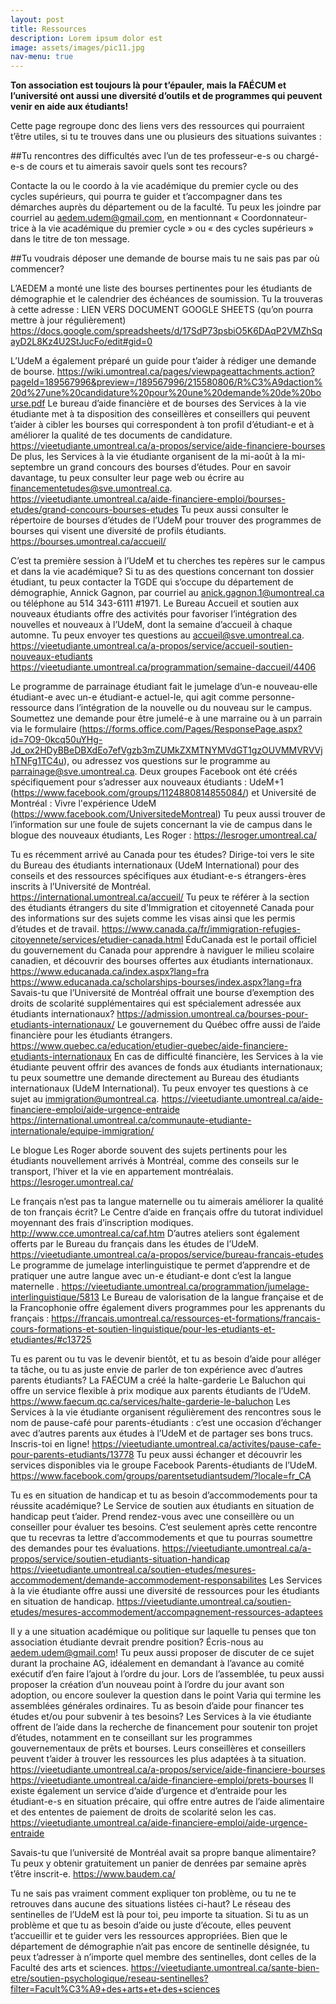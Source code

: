 ```yaml
---
layout: post
title: Ressources
description: Lorem ipsum dolor est
image: assets/images/pic11.jpg
nav-menu: true
---
```


<p><strong>Ton association est toujours là pour t’épauler, mais la FAÉCUM et l’université ont aussi une diversité d’outils et de programmes qui peuvent venir en aide aux étudiants!</strong></p>

Cette page regroupe donc des liens vers des ressources qui pourraient t’être utiles, si tu te trouves dans une ou plusieurs des situations suivantes : 

##Tu rencontres des difficultés avec l’un de tes professeur-e-s ou chargé-e-s de cours et tu aimerais savoir quels sont tes recours?

Contacte la ou le coordo à la vie académique du premier cycle ou des cycles supérieurs, qui pourra te guider et t’accompagner dans tes démarches auprès du département ou de la faculté.
Tu peux les joindre par courriel au aedem.udem@gmail.com, en mentionnant « Coordonnateur-trice à la vie académique du premier cycle » ou « des cycles supérieurs » dans le titre de ton message.

##Tu voudrais déposer une demande de bourse mais tu ne sais pas par où commencer?

L’AEDEM a monté une liste des bourses pertinentes pour les étudiants de démographie et le calendrier des échéances de soumission. Tu la trouveras à cette adresse : LIEN VERS DOCUMENT GOOGLE SHEETS (qu’on pourra mettre à jour régulièrement) 
https://docs.google.com/spreadsheets/d/17SdP73psbiO5K6DAqP2VMZhSqayD2L8Kz4U2StJucFo/edit#gid=0


L’UdeM a également préparé un guide pour t’aider à rédiger une demande de bourse.
https://wiki.umontreal.ca/pages/viewpageattachments.action?pageId=189567996&preview=/189567996/215580806/R%C3%A9daction%20d%27une%20candidature%20pour%20une%20demande%20de%20bourse.pdf
Le bureau d’aide financière et de bourses des Services à la vie étudiante met à ta disposition des conseillères et conseillers qui peuvent t’aider à cibler les bourses qui correspondent à ton profil d’étudiant-e et à améliorer la qualité de tes documents de candidature.
https://vieetudiante.umontreal.ca/a-propos/service/aide-financiere-bourses
De plus, les Services à la vie étudiante organisent de la mi-août à la mi-septembre un grand concours des bourses d’études. Pour en savoir davantage, tu peux consulter leur page web ou écrire au financementetudes@sve.umontreal.ca.
https://vieetudiante.umontreal.ca/aide-financiere-emploi/bourses-etudes/grand-concours-bourses-etudes
Tu peux aussi consulter le répertoire de bourses d’études de l’UdeM pour trouver des programmes de bourses qui visent une diversité de profils étudiants.
https://bourses.umontreal.ca/accueil/

C’est ta première session à l’UdeM et tu cherches tes repères sur le campus et dans la vie académique?
Si tu as des questions concernant ton dossier étudiant, tu peux contacter la TGDE qui s’occupe du département de démographie, Annick Gagnon, par courriel au anick.gagnon.1@umontreal.ca ou téléphone au 514 343-6111 #1971.
Le Bureau Accueil et soutien aux nouveaux étudiants offre des activités pour favoriser l’intégration des nouvelles et nouveaux à l’UdeM, dont la semaine d’accueil à chaque automne. Tu peux envoyer tes questions au accueil@sve.umontreal.ca.
https://vieetudiante.umontreal.ca/a-propos/service/accueil-soutien-nouveaux-etudiants
https://vieetudiante.umontreal.ca/programmation/semaine-daccueil/4406

Le programme de parrainage étudiant fait le jumelage d’un-e nouveau-elle étudiant-e avec un-e étudiant-e actuel-le, qui agit comme personne-ressource dans l’intégration de la nouvelle ou du nouveau sur le campus. Soumettez une demande pour être jumelé-e à une marraine ou à un parrain via le formulaire (https://forms.office.com/Pages/ResponsePage.aspx?id=7O9-0kcq50uYHg-Jd_ox2HDyBBeDBXdEo7efVgzb3mZUMkZXMTNYMVdGT1gzOUVMMVRVVjhTNFg1TC4u), ou adressez vos questions sur le programme au parrainage@sve.umontreal.ca.
Deux groupes Facebook ont été créés spécifiquement pour s’adresser aux nouveaux étudiants : UdeM+1 (https://www.facebook.com/groups/1124880814855084/) et Université de Montréal : Vivre l'expérience UdeM (https://www.facebook.com/UniversitedeMontreal)
Tu peux aussi trouver de l’information sur une foule de sujets concernant la vie de campus dans le blogue des nouveaux étudiants, Les Roger : 
https://lesroger.umontreal.ca/

Tu es récemment arrivé au Canada pour tes études?
Dirige-toi vers le site du Bureau des étudiants internationaux (UdeM International) pour des conseils et des ressources spécifiques aux étudiant-e-s étrangers-ères inscrits à l’Université de Montréal.
https://international.umontreal.ca/accueil/
Tu peux te référer à la section des étudiants étrangers du site d’Immigration et citoyenneté Canada pour des informations sur des sujets comme les visas ainsi que les permis d’études et de travail.
https://www.canada.ca/fr/immigration-refugies-citoyennete/services/etudier-canada.html
ÉduCanada est le portail officiel du gouvernement du Canada pour apprendre à naviguer le milieu scolaire canadien, et découvrir des bourses offertes aux étudiants internationaux.
https://www.educanada.ca/index.aspx?lang=fra
https://www.educanada.ca/scholarships-bourses/index.aspx?lang=fra
Savais-tu que l’Université de Montréal offrait une bourse d’exemption des droits de scolarité supplémentaires qui est spécialement adressée aux étudiants internationaux?
https://admission.umontreal.ca/bourses-pour-etudiants-internationaux/
Le gouvernement du Québec offre aussi de l’aide financière pour les étudiants étrangers.
https://www.quebec.ca/education/etudier-quebec/aide-financiere-etudiants-internationaux
En cas de difficulté financière, les Services à la vie étudiante peuvent offrir des avances de fonds aux étudiants internationaux; tu peux soumettre une demande directement au Bureau des étudiants internationaux (UdeM International). Tu peux envoyer tes questions à ce sujet au immigration@umontreal.ca.
https://vieetudiante.umontreal.ca/aide-financiere-emploi/aide-urgence-entraide
https://international.umontreal.ca/communaute-etudiante-internationale/equipe-immigration/

Le blogue Les Roger aborde souvent des sujets pertinents pour les étudiants nouvellement arrivés à Montréal, comme des conseils sur le transport, l’hiver et la vie en appartement montréalais. 
https://lesroger.umontreal.ca/

Le français n’est pas ta langue maternelle ou tu aimerais améliorer la qualité de ton français écrit?
Le Centre d’aide en français offre du tutorat individuel moyennant des frais d’inscription modiques.
http://www.cce.umontreal.ca/caf.htm
D’autres ateliers sont également offerts par le Bureau du français dans les études de l’UdeM.
https://vieetudiante.umontreal.ca/a-propos/service/bureau-francais-etudes
Le programme de jumelage interlinguistique te permet d’apprendre et de pratiquer une autre langue avec un-e étudiant-e dont c’est la langue maternelle .
https://vieetudiante.umontreal.ca/programmation/jumelage-interlinguistique/5813
Le Bureau de valorisation de la langue française et de la Francophonie offre également divers programmes pour les apprenants du français : 
https://francais.umontreal.ca/ressources-et-formations/francais-cours-formations-et-soutien-linguistique/pour-les-etudiants-et-etudiantes/#c13725

Tu es parent ou tu vas le devenir bientôt, et tu as besoin d’aide pour alléger ta tâche, ou tu as juste envie de parler de ton expérience avec d’autres parents étudiants?
La FAÉCUM a créé la halte-garderie Le Baluchon qui offre un service flexible à prix modique aux parents étudiants de l’UdeM.
https://www.faecum.qc.ca/services/halte-garderie-le-baluchon
Les Services à la vie étudiante organisent régulièrement des rencontres sous le nom de pause-café pour parents-étudiants : c’est une occasion d’échanger avec d’autres parents aux études à l’UdeM et de partager ses bons trucs. Inscris-toi en ligne!
https://vieetudiante.umontreal.ca/activites/pause-cafe-pour-parents-etudiants/13778
Tu peux aussi échanger et découvrir les services disponibles via le groupe Facebook Parents-étudiants de l’UdeM.
https://www.facebook.com/groups/parentsetudiantsudem/?locale=fr_CA

Tu es en situation de handicap et tu as besoin d’accommodements pour ta réussite académique?
Le Service de soutien aux étudiants en situation de handicap peut t’aider. Prend rendez-vous avec une conseillère ou un conseiller pour évaluer tes besoins. C’est seulement après cette rencontre que tu recevras ta lettre d’accommodements et que tu pourras soumettre des demandes pour tes évaluations.
https://vieetudiante.umontreal.ca/a-propos/service/soutien-etudiants-situation-handicap
https://vieetudiante.umontreal.ca/soutien-etudes/mesures-accommodement/demande-accommodement-responsabilites
Les Services à la vie étudiante offre aussi une diversité de ressources pour les étudiants en situation de handicap.
https://vieetudiante.umontreal.ca/soutien-etudes/mesures-accommodement/accompagnement-ressources-adaptees

Il y a une situation académique ou politique sur laquelle tu penses que ton association étudiante devrait prendre position?
Écris-nous au aedem.udem@gmail.com!
Tu peux aussi proposer de discuter de ce sujet durant la prochaine AG, idéalement en demandant à l’avance au comité exécutif d’en faire l’ajout à l’ordre du jour. Lors de l’assemblée, tu peux aussi proposer la création d’un nouveau point à l’ordre du jour avant son adoption, ou encore soulever la question dans le point Varia qui termine les assemblées générales ordinaires.
Tu as besoin d’aide pour financer tes études et/ou pour subvenir à tes besoins?
Les Services à la vie étudiante offrent de l’aide dans la recherche de financement pour soutenir ton projet d’études, notamment en te conseillant sur les programmes gouvernementaux de prêts et bourses. Leurs conseillères et conseillers peuvent t’aider à trouver les ressources les plus adaptées à ta situation.
https://vieetudiante.umontreal.ca/a-propos/service/aide-financiere-bourses
https://vieetudiante.umontreal.ca/aide-financiere-emploi/prets-bourses
Il existe également un service d’aide d’urgence et d’entraide pour les étudiant-e-s en situation précaire, qui offre entre autres de l’aide alimentaire et des ententes de paiement de droits de scolarité selon les cas.
https://vieetudiante.umontreal.ca/aide-financiere-emploi/aide-urgence-entraide

Savais-tu que l’université de Montréal avait sa propre banque alimentaire? Tu peux y obtenir gratuitement un panier de denrées par semaine après t’être inscrit-e.
https://www.baudem.ca/

Tu ne sais pas vraiment comment expliquer ton problème, ou tu ne te retrouves dans aucune des situations listées ci-haut?
Le réseau des sentinelles de l’UdeM est là pour toi, peu importe ta situation. Si tu as un problème et que tu as besoin d’aide ou juste d’écoute, elles peuvent t’accueillir et te guider vers les ressources appropriées. Bien que le département de démographie n’ait pas encore de sentinelle désignée, tu peux t’adresser à n’importe quel membre des sentinelles, dont celles de la Faculté des arts et sciences.
https://vieetudiante.umontreal.ca/sante-bien-etre/soutien-psychologique/reseau-sentinelles?filter=Facult%C3%A9+des+arts+et+des+sciences
